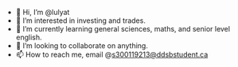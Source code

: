 - 👋 Hi, I’m @lulyat
- 👀 I’m interested in investing and trades. 
- 🌱 I’m currently learning general sciences, maths, and senior level english. 
- 💞️ I’m looking to collaborate on anything. 
- 📫 How to reach me, email @s300119213@ddsbstudent.ca 

<!---
lulyat/lulyat is a ✨ special ✨ repository because its `README.md` (this file) appears on your GitHub profile.
You can click the Preview link to take a look at your changes.
--->
